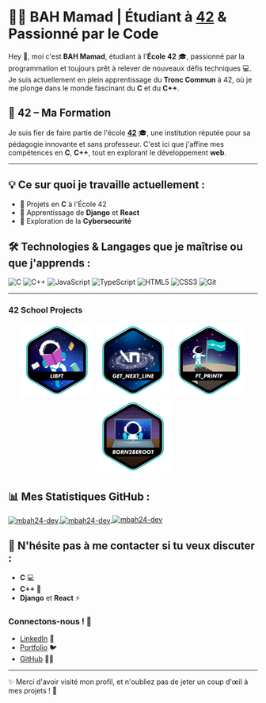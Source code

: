 # 👨‍💻 BAH Mamad | Étudiant à [**42**](https://www.42.fr/) & Passionné par le Code 

Hey 👋, moi c'est **BAH Mamad**, étudiant à l'**École 42** 🎓, passionné par la programmation et toujours prêt à relever de nouveaux défis techniques 💻. Je suis actuellement en plein apprentissage du **Tronc Commun** à 42, où je me plonge dans le monde fascinant du **C** et du **C++**.

## 🌟 **42** – Ma Formation
Je suis fier de faire partie de l'école **[42](https://www.42.fr/)** 🎓, une institution réputée pour sa pédagogie innovante et sans professeur. C'est ici que j'affine mes compétences en **C**, **C++**, tout en explorant le développement **web**.

---

## 💡 Ce sur quoi je travaille actuellement :
- 🔧 Projets en **C** à l'École 42
- 🌱 Apprentissage de **Django** et **React**
- 🧠 Exploration de la **Cybersecurité**

## 🛠️ Technologies & Langages que je maîtrise ou que j'apprends :
<p align="left">
  <img src="https://cdn.jsdelivr.net/gh/devicons/devicon/icons/c/c-original.svg" alt="C" width="40" height="40"/> 
  <img src="https://cdn.jsdelivr.net/gh/devicons/devicon/icons/cplusplus/cplusplus-original.svg" alt="C++" width="40" height="40"/> 
  <img src="https://cdn.jsdelivr.net/gh/devicons/devicon/icons/javascript/javascript-original.svg" alt="JavaScript" width="40" height="40"/>
  <img src="https://cdn.jsdelivr.net/gh/devicons/devicon/icons/typescript/typescript-original.svg" alt="TypeScript" width="40" height="40"/> 
  <img src="https://cdn.jsdelivr.net/gh/devicons/devicon/icons/html5/html5-original.svg" alt="HTML5" width="40" height="40"/> 
  <img src="https://cdn.jsdelivr.net/gh/devicons/devicon/icons/css3/css3-original.svg" alt="CSS3" width="40" height="40"/> 
  <img src="https://cdn.jsdelivr.net/gh/devicons/devicon/icons/git/git-original.svg" alt="Git" width="40" height="40"/>
</p>

---
### 42 School Projects
<div align="center">

<a href="https://github.com/mbah24-dev/libft">![42 Badge](https://github.com/mbah24-dev/mbah24-dev/blob/main/42_badges/libfte.png)</a>
<a href="https://github.com/mbah24-dev/get_next_line">![42 Badge](https://github.com/mbah24-dev/mbah24-dev/blob/main/42_badges/get_next_linee.png)</a>
<a href="https://github.com/mbah24-dev/ft_printf">![42 Badge](https://github.com/mbah24-dev/mbah24-dev/blob/main/42_badges/ft_printfe.png)</a>
<a href="https://github.com/mbah24-dev/Born2beroot">![42 Badge](https://github.com/mbah24-dev/mbah24-dev/blob/main/42_badges/born2beroote.png)</a>

</div>

## 📊 Mes Statistiques GitHub :
<a href="https://github.com/mbah24-dev">
  <img height=200 align="center" src="https://github-readme-stats.vercel.app/api?username=mbah24-dev&show_icons=true&locale=en&count_private=true&theme=radical" alt="mbah24-dev" />
</a>
<a href="https://github.com/mbah24-dev">
  <img height=200 align="center" src="https://github-readme-stats.vercel.app/api/top-langs?username=mbah24-dev&layout=pie&langs_count=10&card_width=320&theme=radical" alt="mbah24-dev" />
</a>
<a href="https://github.com/mbah24-dev">
  <img height="200" src="https://github-readme-streak-stats.herokuapp.com/?user=mbah24-dev&theme=radical" alt="mbah24-dev" />
</a>

## 🤔 N'hésite pas à me contacter si tu veux discuter :
- **C** 💻
- **C++** 🔧
- **Django** et **React** ⚡

### Connectons-nous ! 🤝

- [LinkedIn](https://www.linkedin.com/in/mamadou-bah-047979219/) 🔗
- [Portfolio](https://bahAli21.github.io/BAHMamadou) 🐦
- [GitHub](https://github.com/mbah24-dev) 👨‍💻

---

✨ Merci d'avoir visité mon profil, et n'oubliez pas de jeter un coup d'œil à mes projets ! 🚀


<!---
mbah42/mbah42 is a ✨ special ✨ repository because its `README.md` (this file) appears on your GitHub profile.
You can click the Preview link to take a look at your changes.
--->

